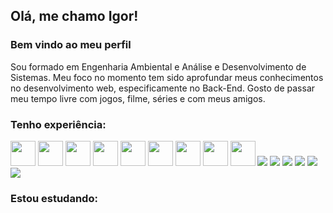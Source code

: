 ## Olá, me chamo Igor! 
### Bem vindo ao meu perfil

Sou formado em Engenharia Ambiental e Análise e Desenvolvimento de Sistemas. Meu foco no momento tem sido aprofundar meus conhecimentos no desenvolvimento web, especificamente no Back-End. Gosto de passar meu tempo livre com jogos, filme, séries e com meus amigos. 

### Tenho experiência:

<img src="https://cdn.jsdelivr.net/gh/devicons/devicon/icons/javascript/javascript-original.svg" width="40" height="40"/> <img src="https://cdn.jsdelivr.net/gh/devicons/devicon/icons/nodejs/nodejs-original-wordmark.svg" width="40" height="40"/> <img src="https://cdn.jsdelivr.net/gh/devicons/devicon/icons/typescript/typescript-original.svg" width="40" height="40"/> <img src="https://cdn.jsdelivr.net/gh/devicons/devicon/icons/css3/css3-original-wordmark.svg" width="40" height="40"/> <img src="https://cdn.jsdelivr.net/gh/devicons/devicon/icons/html5/html5-original-wordmark.svg" width="40" height="40"/> <img src="https://cdn.jsdelivr.net/gh/devicons/devicon/icons/mysql/mysql-original-wordmark.svg" width="40" height="40"/>
<img src="https://cdn.jsdelivr.net/gh/devicons/devicon/icons/jest/jest-plain.svg" width="40" height="40"/>
<img src="https://cdn.jsdelivr.net/gh/devicons/devicon/icons/docker/docker-plain-wordmark.svg" width="40" height="40"/> <img src="https://cdn.jsdelivr.net/gh/devicons/devicon/icons/react/react-original-wordmark.svg" width="40" height="40"/> <img src="https://cdn.jsdelivr.net/gh/devicons/devicon@latest/icons/python/python-original.svg" /> <img src="https://cdn.jsdelivr.net/gh/devicons/devicon@latest/icons/fastapi/fastapi-original.svg" /> <img src="https://cdn.jsdelivr.net/gh/devicons/devicon@latest/icons/postgresql/postgresql-original-wordmark.svg" /> <img src="https://cdn.jsdelivr.net/gh/devicons/devicon@latest/icons/nestjs/nestjs-original.svg" /> <img src="https://cdn.jsdelivr.net/gh/devicons/devicon@latest/icons/adonisjs/adonisjs-original.svg" /> <img src="https://cdn.jsdelivr.net/gh/devicons/devicon@latest/icons/amazonwebservices/amazonwebservices-original-wordmark.svg" />


### Estou estudando:


